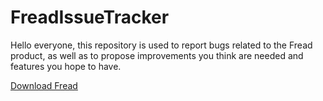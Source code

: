 # FreadIssueTracker
Hello everyone, this repository is used to report bugs related to the Fread product, as well as to propose improvements you think are needed and features you hope to have.

[Download Fread](https://play.google.com/store/apps/details?id=com.zhangke.fread)
